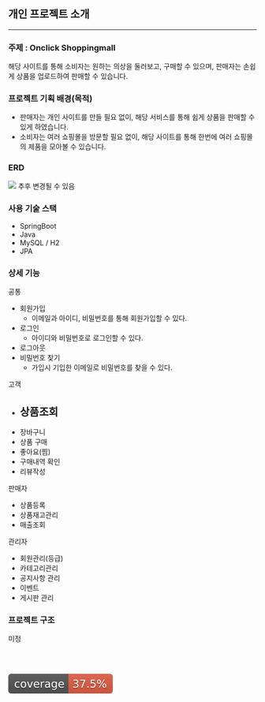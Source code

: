 ## 개인 프로젝트 소개
---
### 주제 : Onclick Shoppingmall
해당 사이트를 통해 소비자는 원하는 의상을 둘러보고, 구매할 수 있으며, 
판매자는 손쉽게 상품을 업로드하여 판매할 수 있습니다.

### 프로젝트 기획 배경(목적)
- 판매자는 개인 사이트를 만들 필요 없이, 해당 서비스를 통해 쉽게 상품을 판매할 수 있게 하였습니다.
- 소비자는 여러 쇼핑몰을 방문할 필요 없이, 해당 사이트를 통해 한번에 여러 쇼핑몰의 제품을 모아볼 수 있습니다.

### ERD
<img src="D:\repository\project\oneclick-shoppingmall\src\main\resources\static\images\ERD.PNG">
추후 변경될 수 있음

### 사용 기술 스택
- SpringBoot
- Java
- MySQL / H2
- JPA

### 상세 기능
공통
- 회원가입
    - 이메일과 아이디, 비밀번호를 통해 회원가입할 수 있다.
- 로그인
    - 아이디와 비밀번호로 로그인할 수 있다.
- 로그아웃
- 비밀번호 찾기
    - 가입시 기입한 이메일로 비밀번호를 찾을 수 있다.

고객
- 상품조회
  - 
- 장바구니
- 상품 구매
- 좋아요(찜)
- 구매내역 확인
- 리뷰작성

판매자
- 상품등록
- 상품재고관리
- 매출조회

관리자
- 회원관리(등급)
- 카테고리관리
- 공지사항 관리
- 이벤트
- 게시판 관리

### 프로젝트 구조
미정

<br><br>


![test coverage](.github/badges/jacoco.svg)